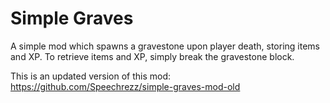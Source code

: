 # Simple Graves

A simple mod which spawns a gravestone upon player death, storing items and XP. 
To retrieve items and XP, simply break the gravestone block.

This is an updated version of this mod: https://github.com/Speechrezz/simple-graves-mod-old
